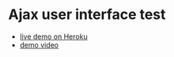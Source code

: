 # Ajax user interface test

- [live demo on Heroku]
- [demo video]

[live demo on Heroku]: <http://ajax-user-interface-test.herokuapp.com/>
[demo video]: <https://youtu.be/VdwyalXpv08>